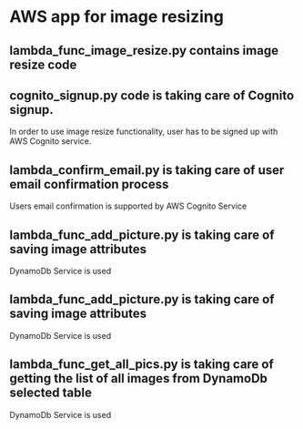 # AWS app for image resizing

## lambda_func_image_resize.py contains image resize code 

## cognito_signup.py code is taking care of Cognito signup. 
In order to use image resize functionality, user has to be signed up with AWS Cognito service.
## lambda_confirm_email.py is taking care of user email confirmation process
Users email confirmation is supported by AWS Cognito Service

## lambda_func_add_picture.py is taking care of saving image attributes
DynamoDb Service is used

## lambda_func_add_picture.py is taking care of saving image attributes
DynamoDb Service is used

## lambda_func_get_all_pics.py is taking care of getting the list of all images from DynamoDb selected table
DynamoDb Service is used


